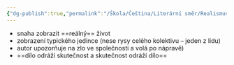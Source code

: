 ```yaml
---
{"dg-publish":true,"permalink":"/Škola/Čeština/Literární směr/Realismus/","created":"2023-12-04T17:26:51.376+01:00","updated":"2024-03-13T18:23:42.076+01:00"}
---
```


- snaha zobrazit ==reálný== život
- zobrazení typického jedince (nese rysy celého kolektivu – jeden z lidu)
- autor upozorňuje na zlo ve společnosti a volá po nápravě)
- ==dílo odráží skutečnost a skutečnost odráží dílo==